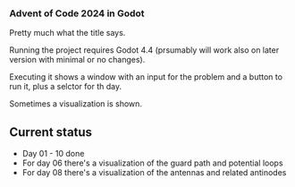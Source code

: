 ### Advent of Code 2024 in Godot

Pretty much what the title says.

Running the project requires Godot 4.4 (prsumably will work also on later version with minimal or no changes).

Executing it shows a window with an input for the problem and a button to run it, plus a selctor for th day.

Sometimes a visualization is shown.

## Current status

* Day 01 - 10 done
* For day 06 there's a visualization of the guard path and potential loops
* For day 08 there's a visualization of the antennas and related antinodes
